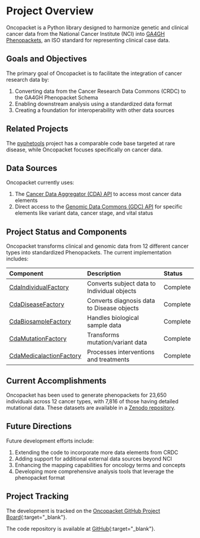 # Project Overview

Oncopacket is a Python library designed to harmonize genetic and clinical cancer data from the National Cancer Institute (NCI) into [GA4GH Phenopackets](https://phenopacket-schema.readthedocs.io/en/latest/), an ISO standard for representing clinical case data.

## Goals and Objectives

The primary goal of Oncopacket is to facilitate the integration of cancer research data by:

1. Converting data from the Cancer Research Data Commons (CRDC) to the GA4GH Phenopacket Schema
2. Enabling downstream analysis using a standardized data format
3. Creating a foundation for interoperability with other data sources

## Related Projects

The [pyphetools](https://github.com/monarch-initiative/pyphetools) project has a comparable code base targeted at rare disease, while Oncopacket focuses specifically on cancer data.

## Data Sources

Oncopacket currently uses:

1. The [Cancer Data Aggregator (CDA) API](https://github.com/CancerDataAggregator/cdapython) to access most cancer data elements
2. Direct access to the [Genomic Data Commons (GDC) API](https://gdc.cancer.gov/access-data/gdc-application-programming-interface-api) for specific elements like variant data, cancer stage, and vital status

## Project Status and Components

Oncopacket transforms clinical and genomic data from 12 different cancer types into standardized Phenopackets. The current implementation includes:

| Component | Description | Status |
|:----------|:------------|:-------|
| [CdaIndividualFactory](./cda/cda_individual_factory.md) | Converts subject data to Individual objects | Complete |
| [CdaDiseaseFactory](./cda/cda_disease_factory.md) | Converts diagnosis data to Disease objects | Complete |
| [CdaBiosampleFactory](./cda/cda_biosample_factory.md) | Handles biological sample data | Complete |
| [CdaMutationFactory](./cda/cda_mutation_factory.md) | Transforms mutation/variant data | Complete |
| [CdaMedicalactionFactory](./cda/cda_medicalaction_factory.md) | Processes interventions and treatments | Complete |

## Current Accomplishments

Oncopacket has been used to generate phenopackets for 23,650 individuals across 12 cancer types, with 7,816 of those having detailed mutational data. These datasets are available in a [Zenodo repository](https://doi.org/10.5281/zenodo.14610228).

## Future Directions

Future development efforts include:

1. Extending the code to incorporate more data elements from CRDC
2. Adding support for additional external data sources beyond NCI
3. Enhancing the mapping capabilities for oncology terms and concepts
4. Developing more comprehensive analysis tools that leverage the phenopacket format

## Project Tracking

The development is tracked on the [Oncopacket GitHub Project Board](https://github.com/orgs/monarch-initiative/projects/60/views/1){:target="_blank"}.

The code repository is available at [GitHub](https://github.com/monarch-initiative/oncopacket){:target="_blank"}.

